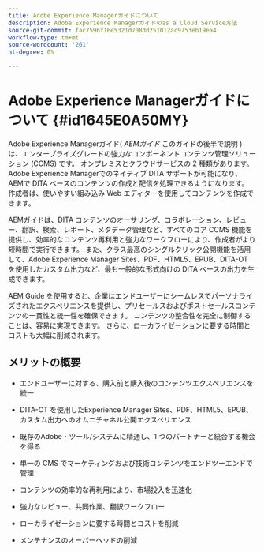 ```yaml
---
title: Adobe Experience Managerガイドについて
description: Adobe Experience Managerガイドのas a Cloud Service方法
source-git-commit: fac7596f16e5321d708dd251012ac9753eb19ea4
workflow-type: tm+mt
source-wordcount: '261'
ht-degree: 0%

---
```



# Adobe Experience Managerガイドについて {#id1645E0A50MY}

Adobe Experience Managerガイド\( *AEMガイド* このガイドの後半で説明 ) は、エンタープライズグレードの強力なコンポーネントコンテンツ管理ソリューション (CCMS) です。 オンプレミスとクラウドサービスの 2 種類があります。 Adobe Experience Managerでのネイティブ DITA サポートが可能になり、AEMで DITA ベースのコンテンツの作成と配信を処理できるようになります。 作成者は、使いやすい組み込み Web エディターを使用してコンテンツを作成できます。

AEMガイドは、DITA コンテンツのオーサリング、コラボレーション、レビュー、翻訳、検索、レポート、メタデータ管理など、すべてのコア CCMS 機能を提供し、効率的なコンテンツ再利用と強力なワークフローにより、作成者がより短時間で実行できます。 また、クラス最高のシングルクリック公開機能を活用して、Adobe Experience Manager Sites、PDF、HTML5、EPUB、DITA-OT を使用したカスタム出力など、最も一般的な形式向けの DITA ベースの出力を生成できます。

AEM Guide を使用すると、企業はエンドユーザーにシームレスでパーソナライズされたエクスペリエンスを提供し、プリセールスおよびポストセールスコンテンツの一貫性と統一性を確保できます。 コンテンツの整合性を完全に制御することは、容易に実現できます。 さらに、ローカライゼーションに要する時間とコストも大幅に削減されます。

## メリットの概要

- エンドユーザーに対する、購入前と購入後のコンテンツエクスペリエンスを統一

- DITA-OT を使用したExperience Manager Sites、PDF、HTML5、EPUB、カスタム出力へのオムニチャネル公開エクスペリエンス

- 既存のAdobe・ツール/システムに精通し、1 つのパートナーと統合する機会を得る

- 単一の CMS でマーケティングおよび技術コンテンツをエンドツーエンドで管理

- コンテンツの効率的な再利用により、市場投入を迅速化

- 強力なレビュー、共同作業、翻訳ワークフロー

- ローカライゼーションに要する時間とコストを削減

- メンテナンスのオーバーヘッドの削減
